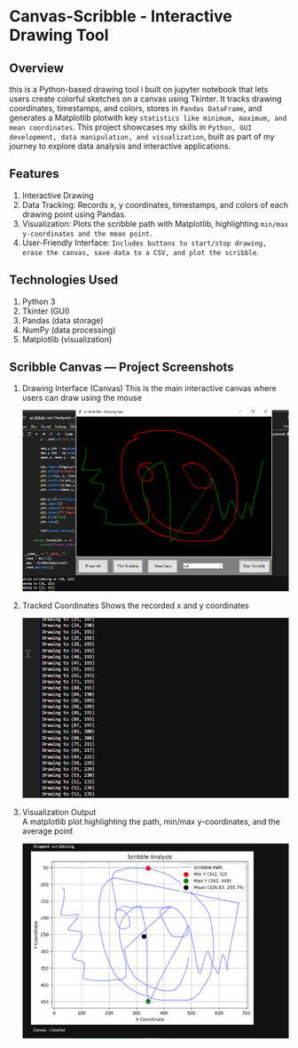 # Canvas-Scribble  - Interactive Drawing Tool

## Overview
this is a Python-based drawing tool i built on jupyter notebook that lets users create colorful sketches on a canvas using Tkinter. It tracks drawing coordinates, timestamps, and colors, stores in `Pandas DataFrame`, and generates a Matplotlib plotwith key `statistics like minimum, maximum, and mean coordinates`. This project showcases my skills in `Python, GUI development, data manipulation, and visualization`, built as part of my journey to explore data analysis and interactive applications.

## Features
1. Interactive Drawing
2. Data Tracking: Records x, y coordinates, timestamps, and colors of each drawing point using Pandas.
3. Visualization: Plots the scribble path with Matplotlib, highlighting `min/max y-coordinates and the mean point`.
4. User-Friendly Interface: `Includes buttons to start/stop drawing, erase the canvas, save data to a CSV, and plot the scribble`.

## Technologies Used
1. Python 3
2. Tkinter (GUI)
3. Pandas (data storage)
4. NumPy (data processing)
5. Matplotlib (visualization)

## Scribble Canvas — Project Screenshots
1. Drawing Interface (Canvas)
   This is the main interactive canvas where users can draw using the mouse
   
   ![Drawing Canvas Interface](images/image-1.png)
   
2. Tracked Coordinates
   Shows the recorded x and y coordinates
   
   ![Coordinate Output Table](images/image-2.png)
   
3. Visualization Output  
   A matplotlib plot highlighting the path, min/max y-coordinates, and the average point
   
   ![Matplotlib Plot](images/image-3.png)

